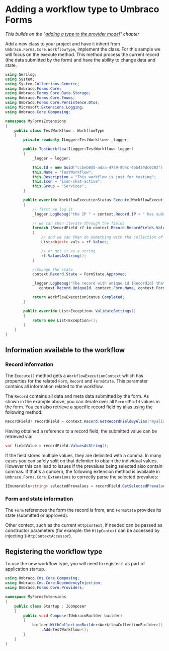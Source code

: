 # Adding a workflow type to Umbraco Forms

*This builds on the "[adding a type to the provider model](adding-a-type.md)" chapter*

Add a new class to your project and have it inherit from `Umbraco.Forms.Core.WorkflowType`, implement the class. For this sample we will focus on the execute method. This method process the current record (the data submitted by the form) and have the ability to change data and state.

```csharp
using Serilog;
using System;
using System.Collections.Generic;
using Umbraco.Forms.Core;
using Umbraco.Forms.Core.Data.Storage;
using Umbraco.Forms.Core.Enums;
using Umbraco.Forms.Core.Persistence.Dtos;
using Microsoft.Extensions.Logging;
using Umbraco.Core.Composing;

namespace MyFormsExtensions
{
    public class TestWorkflow : WorkflowType
    {
        private readonly ILogger<TestWorkflow> _logger;

        public TestWorkflow(ILogger<TestWorkflow> logger)
        {
            _logger = logger;

            this.Id = new Guid("ccbeb0d5-adaa-4729-8b4c-4bb439dc0202");
            this.Name = "TestWorkflow";
            this.Description = "This workflow is just for testing";
            this.Icon = "icon-chat-active";
            this.Group = "Services";
        }

        public override WorkflowExecutionStatus Execute(WorkflowExecutionContext context)
        {
            // first we log it
            _logger.LogDebug("the IP " + context.Record.IP + " has submitted a record");

            // we can then iterate through the fields
            foreach (RecordField rf in context.Record.RecordFields.Values)
            {
                // and we can then do something with the collection of values on each field
                List<object> vals = rf.Values;

                // or get it as a string
                rf.ValuesAsString();
            }

            //Change the state
            context.Record.State = FormState.Approved;

            _logger.LogDebug("The record with unique id {RecordId} that was submitted via the Form {FormName} with id {FormId} has been changed to {RecordState} state",
               context.Record.UniqueId, context.Form.Name, context.Form.Id, "approved");

            return WorkflowExecutionStatus.Completed;
        }

        public override List<Exception> ValidateSettings()
        {
            return new List<Exception>();
        }
    }
}
```

## Information available to the workflow

### Record information

The `Execute()` method gets a `WorkflowExecutionContext` which has properties for the related `Form`, `Record` and `FormState`.  This parameter contains all information related to the workflow.

The `Record` contains all data and meta data submitted by the form.  As shown in the example above, you can iterate over all `RecordField` values in the form. You can also retrieve a specific record field by alias using the following method:

```csharp
RecordField? recordField = context.Record.GetRecordFieldByAlias("myalias");
```

Having obtained a reference to a record field, the submitted value can be retrieved via:

```csharp
var fieldValue = recordField.ValuesAsString();
```

If the field stores multiple values, they are delimited with a comma. In many cases you can safely split on that delimiter to obtain the individual values. However this can lead to issues if the prevalues being selected also contain commas. If that's a concern, the following extension method is available in `Umbraco.Forms.Core.Extensions` to correctly parse the selected prevalues:

```csharp
IEnumerable<string> selectedPrevalues = recordField.GetSelectedPrevalues();
```

### Form and state information

The `Form` references the form the record is from, and `FormState` provides its state (submitted or approved).

Other context, such as the current `HttpContext`, if needed can be passed as constructor parameters (for example: the `HttpContext` can be accessed by injecting `IHttpContextAccessor`).

## Registering the workflow type

To use the new workflow type, you will need to register it as part of application startup.

```csharp
using Umbraco.Cms.Core.Composing;
using Umbraco.Cms.Core.DependencyInjection;
using Umbraco.Forms.Core.Providers;

namespace MyFormsExtensions
{
    public class Startup : IComposer
    {
        public void Compose(IUmbracoBuilder builder)
        {
            builder.WithCollectionBuilder<WorkflowCollectionBuilder>()
                .Add<TestWorkflow>();
        }
    }
}
```
